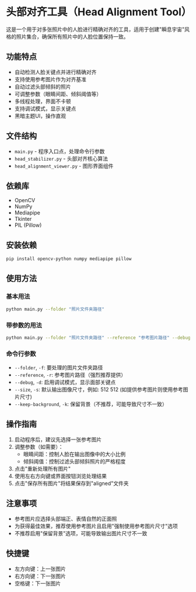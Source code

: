 # 头部对齐工具（Head Alignment Tool）

这是一个用于对多张照片中的人脸进行精确对齐的工具，适用于创建"瞬息宇宙"风格的照片集合，确保所有照片中的人脸位置保持一致。

## 功能特点

- 自动检测人脸关键点并进行精确对齐
- 支持使用参考图片作为对齐基准
- 自动过滤头部倾斜的照片
- 可调整参数（眼睛间距、倾斜阈值等）
- 多线程处理，界面不卡顿
- 支持调试模式，显示关键点
- 黑暗主题UI，操作直观

## 文件结构

- `main.py` - 程序入口点，处理命令行参数
- `head_stabilizer.py` - 头部对齐核心算法
- `head_alignment_viewer.py` - 图形界面组件

## 依赖库

- OpenCV
- NumPy
- Mediapipe
- Tkinter
- PIL (Pillow)

## 安装依赖

```bash
pip install opencv-python numpy mediapipe pillow
```

## 使用方法

### 基本用法

```bash
python main.py --folder "照片文件夹路径"
```

### 带参数的用法

```bash
python main.py --folder "照片文件夹路径" --reference "参考图片路径" --debug --size 800 600
```

### 命令行参数

- `--folder`, `-f`: 要处理的图片文件夹路径
- `--reference`, `-r`: 参考图片路径（强烈推荐提供）
- `--debug`, `-d`: 启用调试模式，显示面部关键点
- `--size`, `-s`: 默认输出图像尺寸，例如: 512 512 (如提供参考图片则使用参考图片尺寸)
- `--keep-background`, `-k`: 保留背景（不推荐，可能导致尺寸不一致）

## 操作指南

1. 启动程序后，建议先选择一张参考图片
2. 调整参数（如需要）：
   - 眼睛间距：控制人脸在输出图像中的大小比例
   - 倾斜阈值：控制过滤头部倾斜照片的严格程度
3. 点击"重新处理所有图片"
4. 使用左右方向键或界面按钮浏览处理结果
5. 点击"保存所有图片"将结果保存到"aligned"文件夹

## 注意事项

- 参考图片应选择头部端正、表情自然的正面照
- 为获得最佳效果，推荐使用参考图片且启用"强制使用参考图片尺寸"选项
- 不推荐启用"保留背景"选项，可能导致输出图片尺寸不一致

## 快捷键

- 左方向键：上一张图片
- 右方向键：下一张图片
- 空格键：下一张图片 